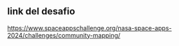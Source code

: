 #
## link del desafio
https://www.spaceappschallenge.org/nasa-space-apps-2024/challenges/community-mapping/ 
